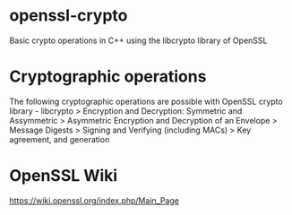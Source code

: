 # openssl-crypto
Basic crypto operations in C++ using the libcrypto library of OpenSSL

# Cryptographic operations
The following cryptographic operations are possible with OpenSSL crypto library - libcrypto
    	> Encryption and Decryption: Symmetric and Assymmetric
	> Asymmetric Encryption and Decryption of an Envelope
	> Message Digests
	> Signing and Verifying (including MACs)
	> Key agreement, and generation

# OpenSSL Wiki
https://wiki.openssl.org/index.php/Main_Page
